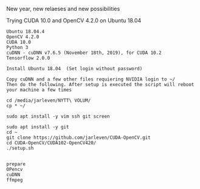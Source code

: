 New year, new relaeses and new possibilities

Trying CUDA 10.0 and OpenCV 4.2.0 on Ubuntu 18.04
```
Ubuntu 18.04.4
OpenCV 4.2.0
CUDA 10.0
Python 3
cuDNN - cuDNN v7.6.5 (November 18th, 2019), for CUDA 10.2
Tensorflow 2.0.0
```


```
Install Ubuntu 18.04  (Set login without password)

Copy cuDNN and a few other files requiering NVIDIA login to ~/
Then do the following. After setup is executed the script will reboot your machine a few times

cd /media/jarleven/NYTT\ VOLUM/
cp * ~/

sudo apt install -y vim ssh git screen

sudo apt install -y git
cd ~
git clone https://github.com/jarleven/CUDA-OpenCV.git
cd CUDA-OpenCV/CUDA102-OpenCV420/
./setup.sh


prepare
OPencv
cuDNN
ffmpeg

```

